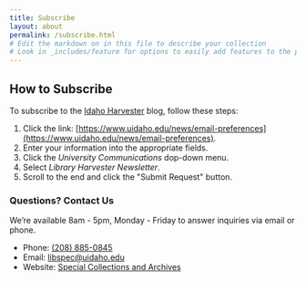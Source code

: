 ```yaml
---
title: Subscribe
layout: about
permalink: /subscribe.html
# Edit the markdown on in this file to describe your collection
# Look in _includes/feature for options to easily add features to the page
---
```


## How to Subscribe

To subscribe to the [Idaho Harvester](https://harvester.lib.uidaho.edu/) blog, follow these steps:

1. Click the link: [https://www.uidaho.edu/news/email-preferences](https://www.uidaho.edu/news/email-preferences). 
2. Enter your information into the appropriate fields.
3. Click the *University Communications* dop-down menu.
4. Select *Library Harvester Newsletter*.
5. Scroll to the end and click the "Submit Request" button.


### Questions? Contact Us


We’re available 8am - 5pm, Monday - Friday to answer inquiries via email or phone.

- Phone: <a href="tel:+1-208-885-0845">(208) 885-0845</a><br> 
- Email: <a href="mailto:libspec@uidaho.edu">libspec@uidaho.edu</a><br>
- Website: <a href="https://www.lib.uidaho.edu/special-collections/">Special Collections and Archives</a>
